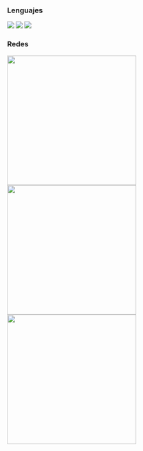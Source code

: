 
### Lenguajes

![](https://img.shields.io/badge/Python-14354C?style=for-the-badge&logo=python&logoColor=white)
![](https://img.shields.io/badge/C%2B%2B-00599C?style=for-the-badge&logo=c%2B%2B&logoColor=white)
![](https://img.shields.io/badge/Java-ED8B00?style=for-the-badge&logo=openjdk&logoColor=white)

### Redes

<p align="left">
<a href="https://open.spotify.com/user/edu0440?si=2271a912fe13408a"><img src="https://img.shields.io/badge/Spotify-1ED760?&style=for-the-badge&logo=spotify&logoColor=white" width="300"></a>
<a href="https://twitter.com/MrEdudi"><img src="https://img.shields.io/badge/Twitter-1DA1F2?style=for-the-badge&logo=twitter&logoColor=white" width="300"></a>
<a href="https://discord.gg/zBHWbG52"><img src="https://img.shields.io/badge/Discord-7289DA?style=for-the-badge&logo=discord&logoColor=white" width="300"></a>
</p>
